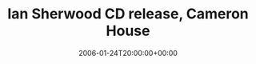 ---
templateKey: event
guid: 0892e055-6eab-11ea-99c5-002590d1d1b0
date: 2006-01-24T20:00:00+00:00
eventTime: '8pm'
title: Ian Sherwood CD release, Cameron House
artist: Ian Sherwood CD release
city: Toronto
venue: Cameron House
group: Tim Shia
guests: Konrad Pluta, Henry Heilig
---